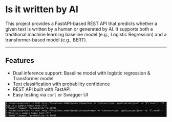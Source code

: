 # Is it written by AI

This project provides a FastAPI-based REST API that predicts whether a given text is written by a human or generated by AI. It supports both a traditional machine learning baseline model (e.g., Logistic Regression) and a transformer-based model (e.g., BERT).

---

## Features

- Dual inference support: Baseline model with logistic regression & Transformer model
- Text classification with probability confidence
- REST API built with FastAPI
- Easy testing via `curl` or Swagger UI

![alt text](image.png)